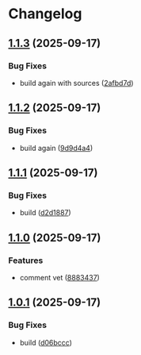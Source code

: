# Changelog

## [1.1.3](https://github.com/CETOptimization/aws-ami-manager/compare/v1.1.2...v1.1.3) (2025-09-17)


### Bug Fixes

* build again with sources ([2afbd7d](https://github.com/CETOptimization/aws-ami-manager/commit/2afbd7d21bf018282103053ad508a22eabc2e6db))

## [1.1.2](https://github.com/CETOptimization/aws-ami-manager/compare/v1.1.1...v1.1.2) (2025-09-17)


### Bug Fixes

* build again ([9d9d4a4](https://github.com/CETOptimization/aws-ami-manager/commit/9d9d4a465e9fe9080a6632e8b345e4b3c78380d6))

## [1.1.1](https://github.com/CETOptimization/aws-ami-manager/compare/v1.1.0...v1.1.1) (2025-09-17)


### Bug Fixes

* build ([d2d1887](https://github.com/CETOptimization/aws-ami-manager/commit/d2d1887e42f416222275d8a39f9c85a02808b22d))

## [1.1.0](https://github.com/CETOptimization/aws-ami-manager/compare/v1.0.1...v1.1.0) (2025-09-17)


### Features

* comment vet ([8883437](https://github.com/CETOptimization/aws-ami-manager/commit/88834376ee7c35832a5046ed0575087c28f34a90))

## [1.0.1](https://github.com/CETOptimization/aws-ami-manager/compare/v1.0.0...v1.0.1) (2025-09-17)


### Bug Fixes

* build ([d06bccc](https://github.com/CETOptimization/aws-ami-manager/commit/d06bccc86d59cbf43b74c9cc5b0bb7f02875e4da))
